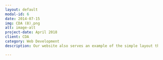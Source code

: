 ```yaml
---
layout: default
modal-id: 6
date: 2014-07-15
img: CDA (8).png
alt: image-alt
project-date: April 2018
client: CDA
category: Web Development
description: Our website also serves an example of the simple layout that individuals might prefer. Our website will be going through a major redvelopment within the next couple years. This serves the needs we need now which is what all people with website want.

---
```

